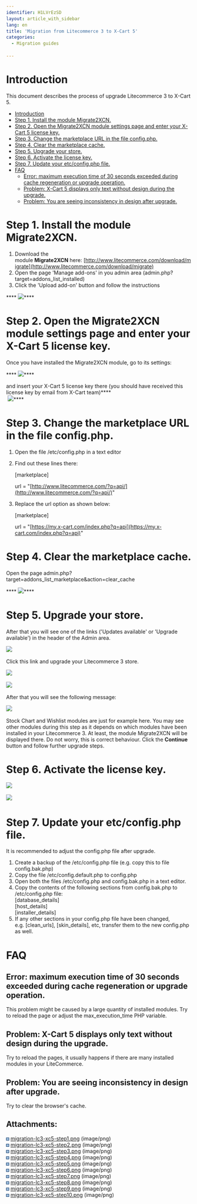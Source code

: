 ```yaml
---
identifier: H1LVrEzSD
layout: article_with_sidebar
lang: en
title: 'Migration from Litecommerce 3 to X-Cart 5'
categories:
  - Migration guides

---
```



# Introduction

This document describes the process of upgrade Litecommerce 3 to X-Cart 5.

*   [Introduction](#introduction)
*   [Step 1\. Install the module Migrate2XCN.](#step-1.-install-the-module-migrate2xcn.)
*   [Step 2\. Open the Migrate2XCN module settings page and enter your X-Cart 5 license key.](#step-2.-open-the-migrate2xcn-module-settings-page-and-enter-your-x-cart-5-license-key.)
*   [Step 3\. Change the marketplace URL in the file config.php.](#step-3.-change-the-marketplace-url-in-the-file-config.php.)
*   [Step 4\. Clear the marketplace cache.](#step-4.-clear-the-marketplace-cache.)
*   [Step 5\. Upgrade your store.](#step-5.-upgrade-your-store.)
*   [Step 6\. Activate the license key.](#step-6.-activate-the-license-key.)
*   [Step 7\. Update your etc/config.php file.](#step-7.-update-your-etc/config.php-file.)
*   [FAQ](#faq)
    *   [Error: maximum execution time of 30 seconds exceeded during cache regeneration or upgrade operation.](#error:-maximum-execution-time-of-30-seconds-exceeded-during-cache-regeneration-or-upgrade-operation.)
    *   [Problem: X-Cart 5 displays only text without design during the upgrade.](#problem:-x-cart-5-displays-only-text-without-design-during-the-upgrade.)
    *   [Problem: You are seeing inconsistency in design after upgrade.](#problem:-you-are-seeing-inconsistency-in-design-after-upgrade.)

# Step 1\. Install the module Migrate2XCN.

1.  Download the module **Migrate2XCN** here: [http://www.litecommerce.com/download/migrate](http://www.litecommerce.com/download/migrate)
2.  Open the page 'Manage add-ons' in you admin area (admin.php?target=addons_list_installed)
3.  Click the 'Upload add-on' button and follow the instructions

**** ![]({{site.baseurl}}/attachments/3309570/7602238.png?effects=drop-shadow)****

# Step 2\. Open the Migrate2XCN module settings page and enter your X-Cart 5 license key.

Once you have installed the Migrate2XCN module, go to its settings:

**** ![]({{site.baseurl}}/attachments/3309570/7602239.png?effects=drop-shadow)****

and insert your X-Cart 5 license key there (you should have received this license key by email from X-Cart team)****  
 ![]({{site.baseurl}}/attachments/3309570/7602240.png?effects=drop-shadow)****

# Step 3\. Change the marketplace URL in the file config.php.

1.  Open the file <litecommerce-dir>/etc/config.php in a text editor

2.  Find out these lines there:

    [marketplace]

    url = "[http://www.litecommerce.com/?q=api/](http://www.litecommerce.com/?q=api/)"

3.  Replace the url option as shown below:

    [marketplace]

    url = "[https://my.x-cart.com/index.php?q=api](https://my.x-cart.com/index.php?q=api)"

# Step 4\. Clear the marketplace cache.

Open the page admin.php?target=addons_list_marketplace&action=clear_cache

**** ![]({{site.baseurl}}/attachments/3309570/7602241.png?effects=drop-shadow)****

# Step 5\. Upgrade your store.

After that you will see one of the links ('Updates available' or 'Upgrade available') in the header of the Admin area.

![]({{site.baseurl}}/attachments/3309570/7602242.png?effects=drop-shadow)

Click this link and upgrade your Litecommerce 3 store.

![]({{site.baseurl}}/attachments/3309570/7602243.png?effects=drop-shadow)

![]({{site.baseurl}}/attachments/3309570/7602244.png?effects=drop-shadow)

After that you will see the following message:

![]({{site.baseurl}}/attachments/3309570/7602245.png?effects=drop-shadow)

Stock Chart and Wishlist modules are just for example here. You may see other modules during this step as it depends on which modules have been installed in your Litecommerce 3\. At least, the module Migrate2XCN will be displayed there. Do not worry, this is correct behaviour. Click the **Continue** button and follow further upgrade steps.

# Step 6\. Activate the license key.

![]({{site.baseurl}}/attachments/3309570/7602246.png?effects=drop-shadow)

![]({{site.baseurl}}/attachments/3309570/7602247.png?effects=drop-shadow)

# Step 7\. Update your etc/config.php file.

It is recommended to adjust the config.php file after upgrade.

1.  Create a backup of the <litecommerce-dir>/etc/config.php file (e.g. copy this to file config.bak.php)
2.  Copy the file <litecommerce-dir>/etc/config.default.php to config.php
3.  Open both the files <litecommerce-dir>/etc/config.php and config.bak.php in a text editor.
4.  Copy the contents of the following sections from config.bak.php to <litecommerce-dir>/etc/config.php file:  
    [database_details]  
    [host_details]  
    [installer_details]
5.  If any other sections in your config.php file have been changed, e.g. [clean_urls], [skin_details], etc, transfer them to the new config.php as well.

# FAQ

## Error: maximum execution time of 30 seconds exceeded during cache regeneration or upgrade operation.

This problem might be caused by a large quantity of installed modules. Try to reload the page or adjust the max_execution_time PHP variable.

## Problem: X-Cart 5 displays only text without design during the upgrade.

Try to reload the pages, it usually happens if there are many installed modules in your LiteCommerce. 

## Problem: You are seeing inconsistency in design after upgrade.

Try to clear the browser's cache.

## Attachments:

![](images/icons/bullet_blue.gif) [migration-lc3-xc5-step1.png]({{site.baseurl}}/attachments/3309570/7602238.png) (image/png)  
![](images/icons/bullet_blue.gif) [migration-lc3-xc5-step2.png]({{site.baseurl}}/attachments/3309570/7602239.png) (image/png)  
![](images/icons/bullet_blue.gif) [migration-lc3-xc5-step3.png]({{site.baseurl}}/attachments/3309570/7602240.png) (image/png)  
![](images/icons/bullet_blue.gif) [migration-lc3-xc5-step4.png]({{site.baseurl}}/attachments/3309570/7602241.png) (image/png)  
![](images/icons/bullet_blue.gif) [migration-lc3-xc5-step5.png]({{site.baseurl}}/attachments/3309570/7602242.png) (image/png)  
![](images/icons/bullet_blue.gif) [migration-lc3-xc5-step6.png]({{site.baseurl}}/attachments/3309570/7602243.png) (image/png)  
![](images/icons/bullet_blue.gif) [migration-lc3-xc5-step7.png]({{site.baseurl}}/attachments/3309570/7602244.png) (image/png)  
![](images/icons/bullet_blue.gif) [migration-lc3-xc5-step8.png]({{site.baseurl}}/attachments/3309570/7602245.png) (image/png)  
![](images/icons/bullet_blue.gif) [migration-lc3-xc5-step9.png]({{site.baseurl}}/attachments/3309570/7602246.png) (image/png)  
![](images/icons/bullet_blue.gif) [migration-lc3-xc5-step10.png]({{site.baseurl}}/attachments/3309570/7602247.png) (image/png)